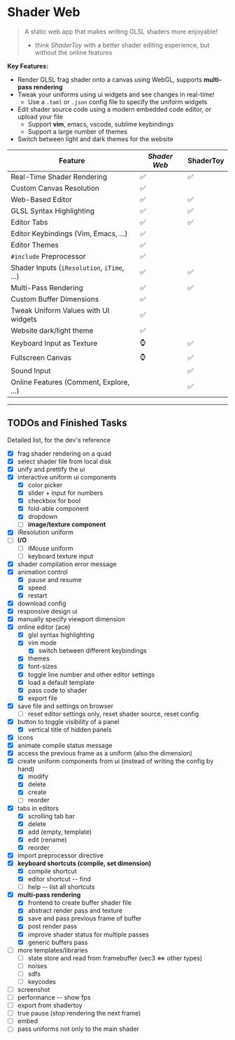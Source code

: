 # Shader Web

> A static web app that makes writing GLSL shaders more enjoyable!
> - think _ShaderToy_ with a better shader editing experience, but without the online features

**Key Features:**

- Render GLSL frag shader onto a canvas using WebGL, supports **multi-pass rendering**
- Tweak your uniforms using ui widgets and see changes in real-time!
  - Use a `.toml` or `.json` config file to specify the uniform widgets 
- Edit shader source code using a modern embedded code editor, or upload your file
  - Support **vim**, emacs, vscode, sublime keybindings
  - Support a large number of themes
- Switch between light and dark themes for the website

| Feature                                     | ***Shader Web*** | ShaderToy |
| ------------------------------------------- | ---------------- | --------- |
| Real-Time Shader Rendering                  | ✅                | ✅         |
| Custom Canvas Resolution                    | ✅                |           |
| Web-Based Editor                            | ✅                | ✅         |
| GLSL Syntax Highlighting                    | ✅                | ✅         |
| Editor Tabs                                 | ✅                | ✅         |
| Editor Keybindings (Vim, Emacs, ...)        | ✅                |           |
| Editor Themes                               | ✅                |           |
| `#include` Preprocessor                     | ✅                |           |
| Shader Inputs (`iResolution`, `iTime`, ...) | ✅                | ✅         |
| Multi-Pass Rendering                        | ✅                | ✅         |
| Custom Buffer Dimensions                    | ✅                |           |
| Tweak Uniform Values with UI widgets        | ✅                |           |
| Website dark/light theme                    | ✅                |           |
| Keyboard Input as Texture                   | ⌚                | ✅         |
| Fullscreen Canvas                           | ⌚                | ✅         |
| Sound Input                                 |                  | ✅         |
| Online Features (Comment, Explore, ...)     |                  | ✅         |


---

## TODOs and Finished Tasks 

Detailed list, for the dev's reference

- [x] frag shader rendering on a quad
- [x] select shader file from local disk
- [x] unify and prettify the ui
- [x] interactive uniform ui components
  - [x] color picker
  - [x] slider + input for numbers
  - [x] checkbox for bool
  - [x] fold-able component
  - [x] dropdown
  - [ ] **image/texture component**
- [x] iResolution uniform
- [ ] **I/O**
  - [ ] iMouse uniform
  - [ ] keyboard texture input
- [x] shader compilation error message
- [x] animation control
  - [x] pause and resume
  - [x] speed
  - [x] restart
- [x] download config
- [x] responsive design ui
- [x] manually specify viewport dimension
- [x] online editor (ace)
  - [x] glsl syntax highlighting
  - [x] vim mode
    - [x] switch between different keybindings
  - [x] themes
  - [x] font-sizes
  - [x] toggle line number and other editor settings
  - [x] load a default template
  - [x] pass code to shader
  - [x] export file
- [x] save file and settings on browser
  - [ ] reset editor settings only, reset shader source, reset config
- [x] button to toggle visibility of a panel
  - [x] vertical title of hidden panels
- [x] icons
- [x] animate compile status message
- [x] access the previous frame as a uniform (also the dimension)
- [x] create uniform components from ui (instead of writing the config by hand)
  - [x] modify
  - [x] delete
  - [x] create
  - [ ] reorder
- [x] tabs in editors
  - [x] scrolling tab bar
  - [x] delete
  - [x] add (empty, template)
  - [x] edit (rename)
  - [x] reorder
- [x] import preprocessor directive
- [x] **keyboard shortcuts (compile, set dimension)**
  - [x] compile shortcut
  - [x] editor shortcut -- find
  - [ ] help -- list all shortcuts
- [x] **multi-pass rendering** 
  - [x] frontend to create buffer shader file
  - [x] abstract render pass and texture
  - [x] save and pass previous frame of buffer
  - [x] post render pass
  - [x] improve shader status for multiple passes
  - [x] generic buffers pass
- [ ] more templates/libraries
  - [ ] state store and read from framebuffer (vec3 <=> other types)
  - [ ] noises 
  - [ ] sdfs 
  - [ ] keycodes
- [ ] screenshot
- [ ] performance -- show fps
- [ ] export from shadertoy
- [ ] true pause (stop rendering the next frame)
- [ ] embed
- [ ] pass uniforms not only to the main shader

